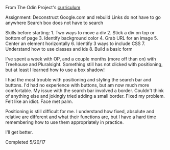 From The Odin Project's [curriculum](http://www.theodinproject.com/web-development-101/html-css)

Assignment:
	Deconstruct Google.com and rebuild
	Links do not have to go anywhere
	Search box does not have to search

Skills before starting:
	1. Two ways to move a div
	2. Stick a div on top or bottom of page
	3. Identify background color
	4. Grab URL for an image
	5. Center an element horizontally
	6. Identify 3 ways to include CSS
	7. Understand how to use classes and ids
	8. Build a basic form

I've spent a week with OP, and a couple months (more off than on) with Treehouse and Pluralsight. Something still has not clicked with positioning, but at least I learned how to use a box shadow!

I had the most trouble with positioning and styling the search bar and buttons. I'd had no experience with buttons, but am now much more comfortable. My issue with the search bar involved a border. Couldn't think of anything else and jokingly tried adding a small border. Fixed my problem. Felt like an idiot. Face met palm.

Positioning is still difficult for me. I understand how fixed, absolute and relative are different and what their functions are, but I have a hard time remembering how to use them appropriately in practice.

I'll get better.

Completed 5/20/17